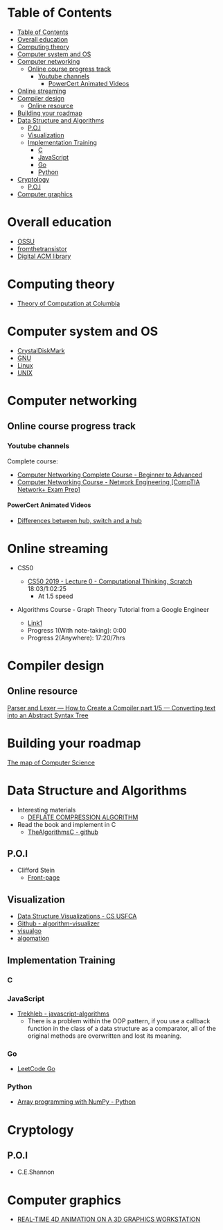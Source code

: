 # Table of Contents
- [Table of Contents](#table-of-contents)
- [Overall education](#overall-education)
- [Computing theory](#computing-theory)
- [Computer system and OS](#computer-system-and-os)
- [Computer networking](#computer-networking)
  - [Online course progress track](#online-course-progress-track)
    - [Youtube channels](#youtube-channels)
      - [PowerCert Animated Videos](#powercert-animated-videos)
- [Online streaming](#online-streaming)
- [Compiler design](#compiler-design)
  - [Online resource](#online-resource)
- [Building your roadmap](#building-your-roadmap)
- [Data Structure and Algorithms](#data-structure-and-algorithms)
  - [P.O.I](#poi)
  - [Visualization](#visualization)
  - [Implementation Training](#implementation-training)
    - [C](#c)
    - [JavaScript](#javascript)
    - [Go](#go)
    - [Python](#python)
- [Cryptology](#cryptology)
  - [P.O.I](#poi-1)
- [Computer graphics](#computer-graphics)

# Overall education
- [OSSU](https://github.com/ossu/computer-science)
- [fromthetransistor](https://github.com/geohot/fromthetransistor)
- [Digital ACM library](https://dl.acm.org/)

# Computing theory
- [Theory of Computation at Columbia](https://theory.cs.columbia.edu/)
# Computer system and OS
- [CrystalDiskMark](https://github.com/hiyohiyo/CrystalDiskMark)
- [GNU](https://www.gnu.org/)
- [Linux](https://www.linux.org/)
- [UNIX](https://www.opengroup.org/membership/forums/platform/unix)
# Computer networking
## Online course progress track
### Youtube channels
Complete course:
- [Computer Networking Complete Course - Beginner to Advanced](https://www.youtube.com/watch?v=QKfk7YFILws)
- [Computer Networking Course - Network Engineering [CompTIA Network+ Exam Prep]](https://www.youtube.com/watch?v=qiQR5rTSshw)
#### PowerCert Animated Videos
- [Differences between hub, switch and a hub](https://www.youtube.com/watch?v=1z0ULvg_pW8)
# Online streaming
- CS50
  - [CS50 2019 - Lecture 0 - Computational Thinking, Scratch](https://www.youtube.com/watch?v=jjqgP9dpD1k) 18:03/1:02:25
    - At 1.5 speed

- Algorithms Course - Graph Theory Tutorial from a Google Engineer
  - [Link1](https://www.youtube.com/watch?v=09_LlHjoEiY&t=1001s)
  - Progress 1(With note-taking): 0:00
  - Progress 2(Anywhere): 17:20/7hrs


# Compiler design
## Online resource
[Parser and Lexer — How to Create a Compiler part 1/5 — Converting text into an Abstract Syntax Tree](https://www.youtube.com/watch?v=eF9qWbuQLuw)
# Building your roadmap
[The map of Computer Science](https://www.youtube.com/watch?v=SzJ46YA_RaA)


# Data Structure and Algorithms

- Interesting materials
  - [DEFLATE COMPRESSION ALGORITHM](http://pnrsolution.org/Datacenter/Vol4/Issue1/58.pdf)
- Read the book and implement in C
  - [TheAlgorithmsC - github](https://github.com/TheAlgorithms/C)

## P.O.I
- Clifford Stein
  - [Front-page](http://www.columbia.edu/~cs2035/)
## Visualization
- [Data Structure Visualizations - CS USFCA](https://www.cs.usfca.edu/~galles/visualization/)
- [Github - algorithm-visualizer](https://github.com/algorithm-visualizer/algorithm-visualizer)
- [visualgo](https://visualgo.net/en)
- [algomation](http://www.algomation.com/)
## Implementation Training
### C
### JavaScript
- [Trekhleb - javascript-algorithms](https://github.com/trekhleb/javascript-algorithms/blob/master/src/)
  - There is a problem within the OOP pattern, if you use a callback function in the class of a data structure as a comparator, all of the original methods are overwritten and lost its meaning.

### Go
- [LeetCode Go](https://github.com/halfrost/LeetCode-Go)
### Python
- [Array programming with NumPy - Python](https://www.nature.com/articles/s41586-020-2649-2)
# Cryptology
## P.O.I
- C.E.Shannon


# Computer graphics
- [REAL-TIME 4D ANIMATION ON A 3D GRAPHICS WORKSTATION](https://graphicsinterface.org/wp-content/uploads/gi1988-1.pdf)